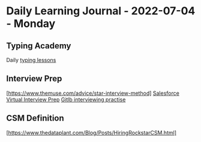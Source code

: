 # Daily Learning Journal - 2022-07-04 - Monday

## Typing Academy

Daily [typing lessons](https://www.typing.academy/typing-tutor/lessons)

## Interview Prep

[https://www.themuse.com/advice/star-interview-method]
[Salesforce Virtual Interview Prep](https://www.salesforce.com/company/careers/blog/ace-virtual-interview/)
[Gitlb interviewing practise](https://about.gitlab.com/handbook/hiring/interviewing/#how-we-conduct-remote-interviews-on-a-global-scale)

## CSM Definition

[https://www.thedataplant.com/Blog/Posts/HiringRockstarCSM.html]
